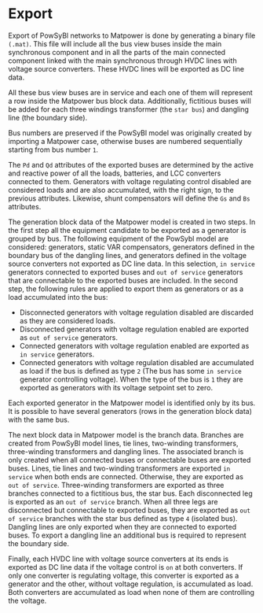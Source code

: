# Export

Export of PowSyBl networks to Matpower is done by generating a binary file `(.mat)`.
This file will include all the bus view buses inside the main synchronous component and in all the parts of the main connected component linked 
with the main synchronous through HVDC lines with voltage source converters. These HVDC lines will be exported as DC line data.

All these bus view buses are in service and each one of them will represent a row inside the Matpower bus block data. 
Additionally, fictitious buses will be added for each three windings transformer (the `star bus`) and dangling line (the boundary side).

Bus numbers are preserved if the PowSyBl model was originally created by importing a Matpower case, 
otherwise buses are numbered sequentially starting from bus number `1`.

The `Pd` and `Qd` attributes of the exported buses are determined by the active and reactive power of all the loads, 
batteries, and LCC converters connected to them. Generators with voltage regulating control disabled are considered loads
and are also accumulated, with the right sign, to the previous attributes. Likewise, shunt compensators will define 
the `Gs` and `Bs` attributes.

The generation block data of the Matpower model is created in two steps. In the first step all the equipment candidate
to be exported as a generator is grouped by bus. The following equipment of the PowSybl model are considered: generators, static VAR compensators,
generators defined in the boundary bus of the dangling lines, and generators defined in the voltage source converters not exported as DC line data.
In this selection, `in service` generators connected to exported buses and `out of service` generators that
are connectable to the exported buses are included. 
In the second step, the following rules are applied to export them as generators or as a load accumulated into the bus:
- Disconnected generators with voltage regulation disabled are discarded as they are considered loads.
- Disconnected generators with voltage regulation enabled are exported as `out of service` generators.
- Connected generators with voltage regulation enabled are exported as `in service` generators.
- Connected generators with voltage regulation disabled are accumulated as load if the bus is defined as type `2` (The bus has some `in service` generator controlling voltage). When the type of the bus is `1` they are exported as generators with its voltage setpoint set to zero.

Each exported generator in the Matpower model is identified only by its bus. It is possible to have several generators (rows in the generation block data) with the same bus.

The next block data in Matpower model is the branch data. Branches are created from PowSyBl model lines, tie lines, two-winding transformers,
three-winding transformers and dangling lines. The associated branch is only created when all connected buses or connectable buses are exported buses.
Lines, tie lines and two-winding transformers are exported `in service` when both ends are connected. Otherwise, they are exported as `out of service`.
Three-winding transformers are exported as three branches connected to a fictitious bus, the star bus. Each disconnected leg is exported as an `out of service` branch.
When all three legs are disconnected but connectable to exported buses, they are exported as `out of service` branches with the star bus 
defined as type `4` (isolated bus). Dangling lines are only exported when they are connected to exported buses. To export a dangling line an 
additional bus is required to represent the boundary side.

Finally, each HVDC line with voltage source converters at its ends is exported as DC line data if the voltage control is `on` at both converters. If only one converter is regulating voltage, this converter is exported as a generator and the other, without voltage regulation, is accumulated as load. Both converters are accumulated as load when none of them are controlling the voltage.

